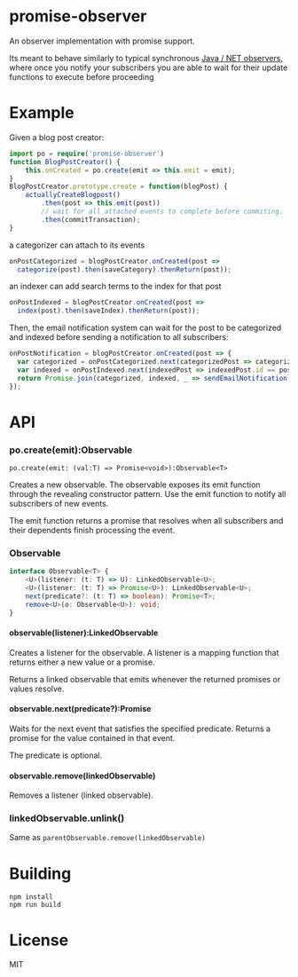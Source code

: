 # promise-observer

An observer implementation with promise support.

Its meant to behave similarly to typical synchronous
[Java / NET observers](https://msdn.microsoft.com/en-us/library/ff648108.aspx),
where once you notify your subscribers you are able to wait for their update
functions to execute before proceeding

# Example

Given a blog post creator:

```typescript
import po = require('promise-observer')
function BlogPostCreator() {
    this.onCreated = po.create(emit => this.emit = emit);
}
BlogPostCreator.prototype.create = function(blogPost) {
    actuallyCreateBlogpost()
        .then(post => this.emit(post))
        // wait for all attached events to complete before commiting.
        .then(commitTransaction);
}
```

a categorizer can attach to its events


```typescript
onPostCategorized = blogPostCreator.onCreated(post =>
  categorize(post).then(saveCategory).thenReturn(post));
```

an indexer can add search terms to the index for that post

```typescript
onPostIndexed = blogPostCreator.onCreated(post =>
  index(post).then(saveIndex).thenReturn(post));
```

Then, the email notification system can wait for the post to be
categorized and indexed before sending a notification to all subscribers:

```typescript
onPostNotification = blogPostCreator.onCreated(post => {
  var categorized = onPostCategorized.next(categorizedPost => categorizedPost.id == post.id);
  var indexed = onPostIndexed.next(indexedPost => indexedPost.id == post.id);
  return Promise.join(categorized, indexed, _ => sendEmailNotification(post))
});
```

# API


### po.create(emit):Observable

`po.create(emit: (val:T) => Promise<void>):Observable<T>`

Creates a new observable. The observable exposes its emit function through the
revealing constructor pattern. Use the emit function to notify all subscribers
of new events.

The emit function returns a promise that resolves when all subscribers and
their dependents finish processing the event.


### Observable<T>

```typescript
interface Observable<T> {
    <U>(listener: (t: T) => U): LinkedObservable<U>;
    <U>(listener: (t: T) => Promise<U>): LinkedObservable<U>;
    next(predicate?: (t: T) => boolean): Promise<T>;
    remove<U>(o: Observable<U>): void;
}
```

#### observable(listener):LinkedObservable

Creates a listener for the observable. A listener is a mapping function that returns
either a new value or a promise.

Returns a linked observable  that emits whenever the returned  promises or values
resolve.

#### observable.next(predicate?):Promise

Waits for the next event that satisfies the specified predicate. Returns a
promise for the value contained in that event.

The predicate is optional.

#### observable.remove(linkedObservable)

Removes a listener (linked observable).

### linkedObservable.unlink()

Same as `parentObservable.remove(linkedObservable)`

# Building

    npm install
    npm run build

# License

MIT

